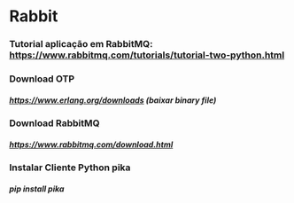 # Rabbit

### Tutorial aplicação em RabbitMQ: https://www.rabbitmq.com/tutorials/tutorial-two-python.html

### Download OTP 
##### https://www.erlang.org/downloads (baixar binary file)
### Download RabbitMQ 
##### https://www.rabbitmq.com/download.html
### Instalar Cliente Python pika
##### pip install pika

